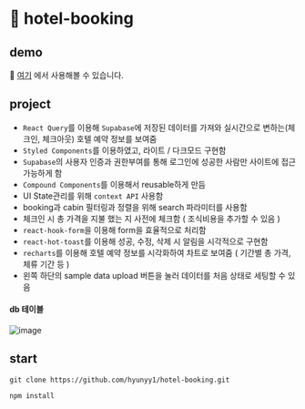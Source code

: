 # 🏨 hotel-booking

## demo
🌟 [여기](https://hotelbooking-hyunseo.netlify.app/login/) 에서 사용해볼 수 있습니다.


## project
- `React Query`를 이용해 `Supabase`에 저장된 데이터를 가져와 실시간으로 변하는(체크인, 체크아웃) 호텔 예약 정보를 보여줌
- `Styled Components`를 이용하였고, 라이트 / 다크모드 구현함
- `Supabase`의 사용자 인증과 권한부여를 통해 로그인에 성공한 사람만 사이트에 접근 가능하게 함
- `Compound Components`를 이용해서 reusable하게 만듬
- UI State관리를 위해 `context API` 사용함
- booking과 cabin 필터링과 정렬을 위해 search 파라미터를 사용함
- 체크인 시 총 가격을 지불 했는 지 사전에 체크함 ( 조식비용을 추가할 수 있음 ) 
- `react-hook-form`을 이용해 form을 효율적으로 처리함
- `react-hot-toast`를 이용해 성공, 수정, 삭제 시 알림을 시각적으로 구현함
- `recharts`를 이용해 호텔 예약 정보를 시각화하여 차트로 보여줌 ( 기간별 총 가격, 체류 기간 등 )
- 왼쪽 하단의 sample data upload 버튼을 눌러 데이터를 처음 상태로 세팅할 수 있음


####  db 테이블
![image](https://github.com/hyunyy1/hotel-booking/assets/79568825/1914469b-242c-40d9-a0df-6170081df9c7)


## start
```
git clone https://github.com/hyunyy1/hotel-booking.git

npm install
```
